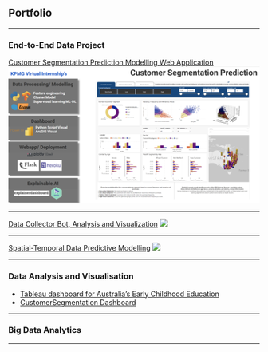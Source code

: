 ## Portfolio

---

### End-to-End Data Project

[Customer Segmentation Prediction Modelling Web Application](/Customer-Segmentation-Prediction)
<img src="images/kpmgg.png?raw=true"/>

---
[Data Collector Bot, Analysis and Visualization](/Disbot)
<img src="https://github.com/Primary43/Disbot-Scrape-Python-wrangling-MongoDB-database/blob/main/Dashboardarc.png?raw=true"/>

---
[Spatial-Temporal Data Predictive Modelling](/TripDuration-Prediction)
<img src="https://github.com/Primary43/TripDuration-Prediction-based-on-Locational-cluster/blob/main/asset/gif.gif?raw=true"/>

---

### Data Analysis and Visualisation

- [Tableau dashboard for Australia’s Early Childhood Education](https://public.tableau.com/app/profile/primhansakul/viz/103141588/Story1)
- [CustomerSegmentation Dashboard](http://example.com/)


---

### Big Data Analytics



---





